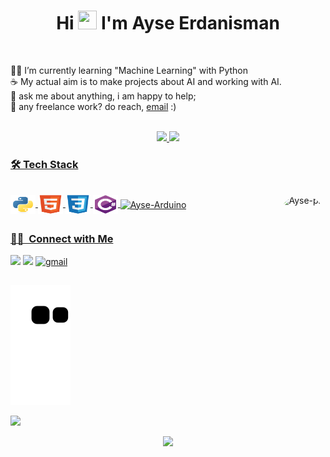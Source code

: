### 
<h1 align="center"> Hi <img height="30" width="30" src="https://media.giphy.com/media/hvRJCLFzcasrR4ia7z/giphy.gif" width="25px"> I'm Ayse Erdanisman </h1>
<br>

👩‍💻 I’m currently learning "Machine Learning" with Python
<br>
☕ My actual aim is to make projects about AI and working with AI.
<br>
💬 ask me about anything, i am happy to help;
<br>
💼 any freelance work? do reach, [email](mailto:ayseerdanisman@gmail.com) :)

<div align="center">
  <br>
  <a href="https://github.com/AyseErdanisman">
  <img height="180em" src="https://github-readme-stats.vercel.app/api?username=AyseErdanisman&show_icons=true&theme=dracula&include_all_commits=true&count_private=true"/>
  <img height="180em" src="https://github-readme-stats.vercel.app/api/top-langs/?username=AyseErdanisman&layout=compact&langs_count=7&theme=dracula"/>
</div>
  
<h3>🛠  Tech Stack</h3>
<div style="display: inline_block"><br>
  <img align="center" alt="Ayse-Python" height="30" width="40" src="https://raw.githubusercontent.com/devicons/devicon/master/icons/python/python-original.svg">
  <img align="center" alt="Ayse-HTML" height="30" width="40" src="https://raw.githubusercontent.com/devicons/devicon/master/icons/html5/html5-original.svg">
  <img align="center" alt="Ayse-CSS" height="30" width="40" src="https://raw.githubusercontent.com/devicons/devicon/master/icons/css3/css3-original.svg">
  <img align="center" alt="Ayse-Csharp" height="30" width="40" src="https://raw.githubusercontent.com/devicons/devicon/master/icons/csharp/csharp-original.svg">
  <img align="center" alt="Ayse-Arduino" height="30" width="40" src="https://cdn.jsdelivr.net/gh/devicons/devicon/icons/arduino/arduino-original.svg" />
  
  <img align="right" alt="Ayse-pic" height="150" style="border-radius:50px;" src="http://www.fc1492.com/wp-content/uploads/2017/06/tumblr_ook9ah2gfS1u6n4kao1_500.gif">
</div>
  
  ##
  
### 🤝🏻 &nbsp;Connect with Me
<div> 
  <a href="https://www.linkedin.com/in/ayse-erdanisman-5b1017202/" target="_blank"><img src="https://img.shields.io/badge/-LinkedIn-%230077B5?style=for-the-badge&logo=linkedin&logoColor=white" target="_blank"></a> 
  <a href="https://medium.com/@ayseerdanisman"><img src="https://img.shields.io/badge/medium-9146FF.svg?style=for-the-badge&logo=medium&logoColor=white"/></a>
  <a href="mailto:ayseerdanisman@gmail.com" target="blank"><img src="https://img.shields.io/badge/Gmail-D14836?style=for-the-badge&logo=gmail&logoColor=white" alt="gmail" /></a>
</div>
  
  ##

![Snake animation](https://github.com/AyseErdanisman/AyseErdanisman/blob/output/github-contribution-grid-snake.svg)

<a href="https://github.com/AyseErdanisman">
  <img src="https://shields-io-visitor-counter.herokuapp.com/badge?page=AyseErdanisman.AyseErdanisman&style=for-the-badge">
<a>
  
<p align="center">
  <img src="https://capsule-render.vercel.app/api?type=waving&color=gradient&height=60&section=footer"/>
</p>
  
